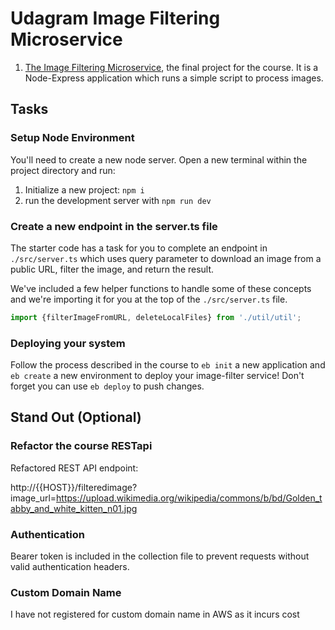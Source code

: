 # Udagram Image Filtering Microservice
1. [The Image Filtering Microservice](https://github.com/chanmca/udacity-c2-image-filter.git), the final project for the course. It is a Node-Express application which runs a simple script to process images.

## Tasks

### Setup Node Environment

You'll need to create a new node server. Open a new terminal within the project directory and run:

1. Initialize a new project: `npm i`
2. run the development server with `npm run dev`

### Create a new endpoint in the server.ts file

The starter code has a task for you to complete an endpoint in `./src/server.ts` which uses query parameter to download an image from a public URL, filter the image, and return the result.

We've included a few helper functions to handle some of these concepts and we're importing it for you at the top of the `./src/server.ts`  file.

```typescript
import {filterImageFromURL, deleteLocalFiles} from './util/util';
```

### Deploying your system

Follow the process described in the course to `eb init` a new application and `eb create` a new environment to deploy your image-filter service! Don't forget you can use `eb deploy` to push changes.

## Stand Out (Optional)

### Refactor the course RESTapi

Refactored REST API endpoint:

http://{{HOST}}/filteredimage?image_url=https://upload.wikimedia.org/wikipedia/commons/b/bd/Golden_tabby_and_white_kitten_n01.jpg

### Authentication
Bearer token is included in the collection file to prevent requests without valid authentication headers.

### Custom Domain Name
I have not registered for custom domain name in AWS as it incurs cost
